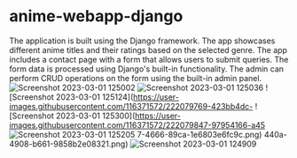 # anime-webapp-django
The application is built using the Django framework. The app showcases different anime titles and their ratings based on the selected genre. The app includes a contact page with a form that allows users to submit queries. The form data is processed using Django's built-in functionality. The admin can perform CRUD operations on the form using the built-in admin panel.
![Screenshot 2023-03-01 125002](https://user-images.githubusercontent.com/116371572/222079681-a41de411-07f5-4709-8435-15bb032c29f3.png)
![Screenshot 2023-03-01 125036](https://user-images.githubusercontent.com/116371572/222079737-35ce38dd-2ab8-47ee-bd50-9c986fe8db26.png)
![Screenshot 2023-03-01 125124](https://user-images.githubusercontent.com/116371572/222079769-423bb4dc-
![Screenshot 2023-03-01 125300](https://user-images.githubusercontent.com/116371572/222079847-97954166-a45
![Screenshot 2023-03-01 125205](https://user-images.githubusercontent.com/116371572/222079861-3b88d150-5493-4cb3-bba7-287b8b440613.png)
7-4666-89ca-1e6803e6fc9c.png)
440a-4908-b661-9858b2e08321.png)
![Screenshot 2023-03-01 124909](https://user-images.githubusercontent.com/116371572/222079808-a46799e3-a32c-410b-b234-46e39b401100.png)
